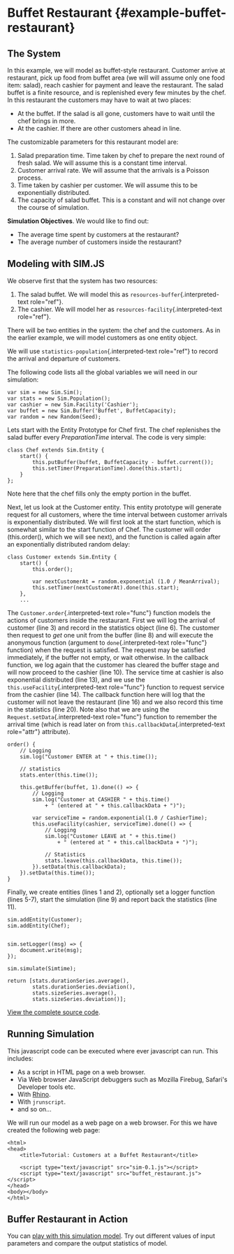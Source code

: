Buffet Restaurant {#example-buffet-restaurant}
=================

The System
----------

In this example, we will model as buffet-style restaurant. Customer
arrive at restaurant, pick up food from buffet area (we will will assume
only one food item: salad), reach cashier for payment and leave the
restaurant. The salad buffet is a finite resource, and is replenished
every few minutes by the chef. In this restaurant the customers may have
to wait at two places:

-   At the buffet. If the salad is all gone, customers have to wait
    until the chef brings in more.
-   At the cashier. If there are other customers ahead in line.

The customizable parameters for this restaurant model are:

1.  Salad preparation time. Time taken by chef to prepare the next round
    of fresh salad. We will assume this is a constant time interval.
2.  Customer arrival rate. We will assume that the arrivals is a Poisson
    process.
3.  Time taken by cashier per customer. We will assume this to be
    exponentially distributed.
4.  The capacity of salad buffet. This is a constant and will not change
    over the course of simulation.

**Simulation Objectives**. We would like to find out:

-   The average time spent by customers at the restaurant?
-   The average number of customers inside the restaurant?

Modeling with SIM.JS
--------------------

We observe first that the system has two resources:

1.  The salad buffet. We will model this as
    `resources-buffer`{.interpreted-text role="ref"}.
2.  The cashier. We will model her as
    `resources-facility`{.interpreted-text role="ref"}.

There will be two entities in the system: the chef and the customers. As
in the earlier example, we will model customers as one entity object.

We will use `statistics-population`{.interpreted-text role="ref"} to
record the arrival and departure of customers.

The following code lists all the global variables we will need in our
simulation:

``` {.js}
var sim = new Sim.Sim();
var stats = new Sim.Population();
var cashier = new Sim.Facility('Cashier');
var buffet = new Sim.Buffer('Buffet', BuffetCapacity);
var random = new Random(Seed);
```

Lets start with the Entity Prototype for Chef first. The chef
replenishes the salad buffer every *PreparationTime* interval. The code
is very simple:

``` {.js}
class Chef extends Sim.Entity {
    start() {
        this.putBuffer(buffet, BuffetCapacity - buffet.current());
        this.setTimer(PreparationTime).done(this.start);
    }
};
```

Note here that the chef fills only the empty portion in the buffet.

Next, let us look at the Customer entity. This entity prototype will
generate request for all customers, where the time interval between
customer arrivals is exponentially distributed. We will first look at
the start function, which is somewhat similar to the start function of
Chef. The customer will order (this.order(), which we will see next),
and the function is called again after an exponentially distributed
random delay:

``` {.js}
class Customer extends Sim.Entity {
    start() {
        this.order();

        var nextCustomerAt = random.exponential (1.0 / MeanArrival);
        this.setTimer(nextCustomerAt).done(this.start);
    },
    ...
```

The `Customer.order`{.interpreted-text role="func"} function models the
actions of customers inside the restaurant. First we will log the
arrival of customer (line 3) and record in the statistics object (line
6). The customer then request to *get* one unit from the buffer (line 8)
and will execute the anonymous function (argument to
`done`{.interpreted-text role="func"} function) when the request is
satisfied. The request may be satisfied immediately, if the buffer not
empty, or wait otherwise. In the callback function, we log again that
the customer has cleared the buffer stage and will now proceed to the
cashier (line 10). The service time at cashier is also exponential
distributed (line 13), and we use the
`this.useFacility`{.interpreted-text role="func"} function to request
service from the cashier (line 14). The callback function here will log
that the customer will not leave the restaurant (line 16) and we also
record this time in the statistics (line 20). Note also that we are
using the `Request.setData`{.interpreted-text role="func"} function to
remember the arrival time (which is read later on from
`this.callbackData`{.interpreted-text role="attr"} attribute).

``` {.js}
order() {
    // Logging
    sim.log("Customer ENTER at " + this.time());

    // statistics
    stats.enter(this.time());

    this.getBuffer(buffet, 1).done(() => {
        // Logging
        sim.log("Customer at CASHIER " + this.time()
            + " (entered at " + this.callbackData + ")");

        var serviceTime = random.exponential(1.0 / CashierTime);
        this.useFacility(cashier, serviceTime).done(() => {
            // Logging
            sim.log("Customer LEAVE at " + this.time()
                + " (entered at " + this.callbackData + ")");

            // Statistics
            stats.leave(this.callbackData, this.time());
        }).setData(this.callbackData);
    }).setData(this.time());
}
```

Finally, we create entities (lines 1 and 2), optionally set a logger
function (lines 5-7), start the simulation (line 9) and report back the
statistics (line 11).

``` {.js}
sim.addEntity(Customer);
sim.addEntity(Chef);


sim.setLogger((msg) => {
    document.write(msg);
});

sim.simulate(Simtime);

return [stats.durationSeries.average(),
        stats.durationSeries.deviation(),
        stats.sizeSeries.average(),
        stats.sizeSeries.deviation()];
```

[View the complete source code](buffet_restaurant.js).

Running Simulation
------------------

This javascript code can be executed where ever javascript can run. This
includes:

-   As a script in HTML page on a web browser.
-   Via Web browser JavaScript debuggers such as Mozilla Firebug,
    Safari\'s Developer tools etc.
-   With [Rhino](www.mozilla.org/rhino).
-   With `jrunscript`.
-   and so on\...

We will run our model as a web page on a web browser. For this we have
created the following web page:

``` {.js}
<html>
<head>
    <title>Tutorial: Customers at a Buffet Restaurant</title>

    <script type="text/javascript" src="sim-0.1.js"></script>
    <script type="text/javascript" src="buffet_restaurant.js"></script>
</head>
<body></body>
</html>
```

Buffer Restaurant in Action
---------------------------

You can [play with this simulation model](buffet_restaurant.html). Try
out different values of input parameters and compare the output
statistics of model.
